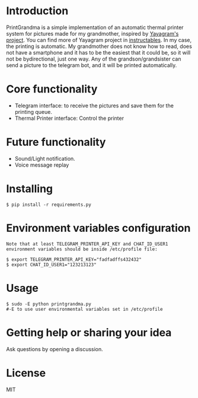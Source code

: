 Introduction
============

PrintGrandma is a simple implementation of an automatic thermal printer system for pictures made for my grandmother, inspired by [Yayagram's project](https://github.com/mrcatacroquer/yayagram). You can find more of Yayagram project in [instructables](https://www.instructables.com/Yayagram/).
In my case, the printing is automatic. My grandmother does not know how to read, does not have a smartphone and it has to be the easiest that it could be, so it will not be bydirectional, just one way.
Any of the grandson/grandsister can send a picture to the telegram bot, and it will be printed automatically.

Core functionality
============
- Telegram interface: to receive the pictures and save them for the printing queue.
- Thermal Printer interface: Control the printer


Future functionality
============
- Sound/Light notification.
- Voice message replay

Installing
============
    $ pip install -r requirements.py

Environment variables configuration
============
    Note that at least TELEGRAM_PRINTER_API_KEY and CHAT_ID_USER1 environment variables should be inside /etc/profile file:
    
    $ export TELEGRAM_PRINTER_API_KEY="fadfadffs432432"
    $ export CHAT_ID_USER1="123213123"

Usage
============
    $ sudo -E python printgrandma.py
    #-E to use user environmental variables set in /etc/profile

Getting help or sharing your idea
============
Ask questions by opening a discussion.

License
============
MIT